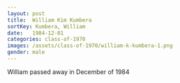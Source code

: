 ```yaml
---
layout: post
title:  William Kim Kumbera
sortKey: Kumbera, William
date:   1984-12-01
categories: class-of-1970
images: /assets/class-of-1970/william-k-kumbera-1.png
gender: male
---
```

William passed away in December of 1984
